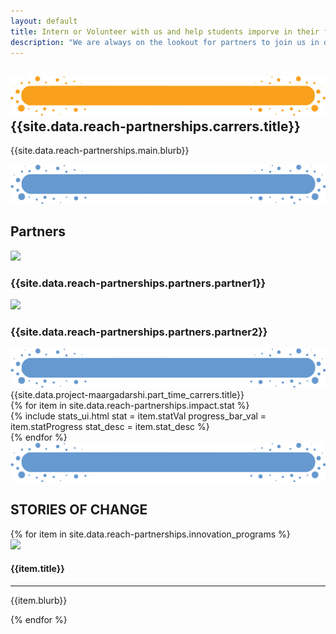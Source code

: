 ```yaml
---
layout: default
title: Intern or Volunteer with us and help students imporve in their future ready and academic skills.
description: "We are always on the lookout for partners to join us in our Mission of creating an ecosystem of support for our students through peer based learning."
---
```


<main role="main">
    <section>
        <div class="container-fluid pb-5 goal-section-parent">
            <div class="container ">
                <div class="row">
                    <div class="col">
                        <H1 class="section-title">
                            <img class="img-fluid" src='assets/img/Title-BG.png' />
                            <div class="section-title-text">{{site.data.reach-partnerships.carrers.title}}</div>
                        </H1>
                    </div>
                </div>
                <div class="row">
                    <div class="col-md-2 col-sm-12"></div>
                    <div class="col-md-8 col-sm-12">
                        <p class="bunchOfText">{{site.data.reach-partnerships.main.blurb}}</p>
                    </div>
                    <div class="col-md-2 col-sm-12"></div>
                    <div class="row">
                        <div class="col">
                            <div class="section-title">
                                <img class="img-fluid" src='assets/img/Title-BG3.png'/>
                                <H2 class="section-title-text">Partners</H2>
                            </div>
                            <div class="row pb-3">
                                <div class="plAdoptionImage text-center mt-4">
                                    <img class="progrmImg ofpTeaching" src="{{site.data.reach-partnerships.partners.img2}}"/>
                                    <h3 class="mt-4">{{site.data.reach-partnerships.partners.partner1}}</h3>
                                </div>
                                <div class="plAdoptionImage text-center mt-4">
                                    <img class="progrmImg ofpTeaching" src="{{site.data.reach-partnerships.partners.img1}}"/>
                                    <h3 class="mt-4">{{site.data.reach-partnerships.partners.partner2}}</h3>
                                </div>
                            </div>
                        </div>
                    </div>
                </div>
                <div class="row">
                    <div class="col">
                            <div class="section-title">
                                <img class="img-fluid" src='assets/img/Title-BG3.png' />
                                <div class="section-title-text">{{site.data.project-maargadarshi.part_time_carrers.title}}</div>
                            </div>
                            <div class="row pb-3">
                            {% for item in site.data.reach-partnerships.impact.stat %}
                                <div class="col">
                                    {% 
                                        include stats_ui.html 
                                        stat = item.statVal
                                        progress_bar_val = item.statProgress
                                        stat_desc = item.stat_desc
                                    %}
                                </div>
                            {% endfor %}
                            </div>
                        </div>
                </div>
                <div class="row">
                    <div class="col-md-2 col-sm-12"></div>
                    <div class="col-md-8 col-sm-12">
                        <div class="section-title">
                        <img class="img-fluid" src='assets/img/Title-BG3.png'/>
                        <H2 class="section-title-text">STORIES OF CHANGE</H2>
                        </div>
                    <div class="row pb-3 impact-section">
                {% for item in site.data.reach-partnerships.innovation_programs %}
                    <div class="col-md-6 col-sm-12 text-center">
                        <div class="plAdoptionImage">
                            <img class="img-fluid progrmImg plAdoption" src="{{item.img}}">
                        </div>
                        <div class="peerAdoption">
                            <h4>{{item.title}}</h4>
                            <hr>
                            <p class="">{{item.blurb}}</p>
                        </div>
                    </div>
                {% endfor %}
                    </div>
                    </div>
                    <div class="col-md-2 col-sm-12"></div>
                </div>
            </div>
    </div>
        </div>
    </section>
</main>

